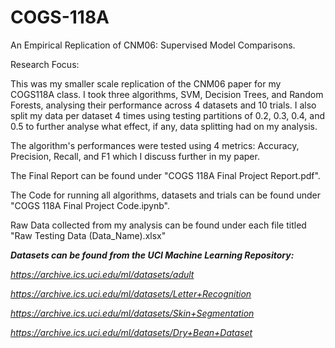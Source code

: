 # COGS-118A
An Empirical Replication of CNM06: Supervised Model Comparisons. 

Research Focus:

This was my smaller scale replication of the CNM06 paper for my COGS118A class. I took three algorithms, SVM, Decision Trees, and Random Forests, analysing their performance across 4 datasets and 10 trials. I also split my data per dataset 4 times using testing partitions of 0.2, 0.3, 0.4, and 0.5 to further analyse what effect, if any, data splitting had on my analysis. 

The algorithm's performances were tested using 4 metrics: Accuracy, Precision, Recall, and F1 which I discuss further in my paper. 

The Final Report can be found under "COGS 118A Final Project Report.pdf".

The Code for running all algorithms, datasets and trials can be found under "COGS 118A Final Project Code.ipynb".

Raw Data collected from my analysis can be found under each file titled "Raw Testing Data (Data_Name).xlsx"

***Datasets can be found from the UCI Machine Learning Repository:*** 

*https://archive.ics.uci.edu/ml/datasets/adult*

*https://archive.ics.uci.edu/ml/datasets/Letter+Recognition*

*https://archive.ics.uci.edu/ml/datasets/Skin+Segmentation*

*https://archive.ics.uci.edu/ml/datasets/Dry+Bean+Dataset*





